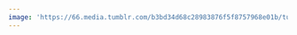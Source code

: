 ```yaml
---
image: 'https://66.media.tumblr.com/b3bd34d68c28983876f5f8757968e01b/tumblr_p1ocvv6X0G1tbdx3so1_r1_1280.jpg'
---
```


